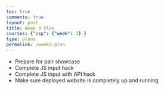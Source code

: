 ```yaml
---
toc: true
comments: true
layout: post
title: Week 3 Plan
courses: {"csp": {"week": 3} }
type: plans
permalink: /week3-plan
---
```


- Prepare for pair showcase
- Complete JS input hack
- Complete JS input with API hack
- Make sure deployed website is completely up and running